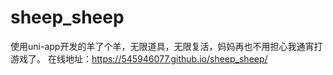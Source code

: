 # sheep_sheep
使用uni-app开发的羊了个羊，无限道具，无限复活，妈妈再也不用担心我通宵打游戏了。
在线地址：https://545946077.github.io/sheep_sheep/
